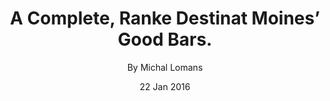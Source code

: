 ---
hero:
  heading: Our Blogs.
  subheading: We Ensure Quality Design.
  image: /images/header/blog-folding-img.jpg
categories:
  - category1
images:
  - image: /images/blog/blog-img2.jpg
    image_alt: ""
  - image: /images/blog/blog-img1.jpg
    image_alt: ""
  - image: /images/blog/blog-img3.jpg
    image_alt: ""
title: A Complete, Ranke Destinat Moines’ Good Bars.
date: 22 Jan 2016
author: By Michal Lomans
description: Lorem ipsum dolor sit amet, consectetuer adipiscing elit, sed diam nonum euismod tincidunt ut laoreet dolore magna autem vel eum iriure dolor in.
link:
  content: Read More
---